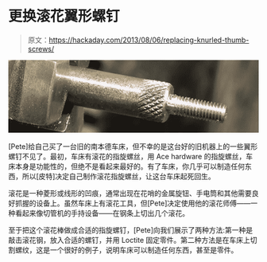 # 更换滚花翼形螺钉

> 原文：<https://hackaday.com/2013/08/06/replacing-knurled-thumb-screws/>

![Screw](img/5032b6c63df8c06ed1abc2529e30755e.png)

[Pete]给自己买了一台旧的南本德车床，但不幸的是这台好的旧机器上的一些翼形螺钉不见了。最初，车床有滚花的指旋螺丝，用 Ace hardware 的指旋螺丝，车床本身是功能性的，但绝不是看起来最好的。有了车床，你几乎可以制造任何东西，所以[皮特]决定自己制作滚花指旋螺丝，让这台车床起死回生。

滚花是一种菱形或线形的凹痕，通常出现在花哨的金属旋钮、手电筒和其他需要良好抓握的设备上。虽然车床上有滚花工具，但[Pete]决定使用他的滚花师傅——一种看起来像切管机的手持设备——在钢条上切出几个滚花。

至于把这个滚花棒做成合适的指旋螺钉，[Pete]向我们展示了两种方法:第一种是敲击滚花钢，放入合适的螺钉，并用 Loctite 固定零件。第二种方法是在车床上切割螺纹，这是一个很好的例子，说明车床可以制造任何东西，甚至是零件。